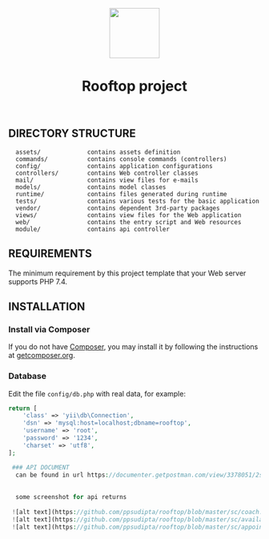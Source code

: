 <p align="center">
    <a href="https://github.com/yiisoft" target="_blank">
        <img src="https://avatars0.githubusercontent.com/u/993323" height="100px">
    </a>
    <h1 align="center">Rooftop project</h1>
    <br>
</p>




DIRECTORY STRUCTURE
-------------------

      assets/             contains assets definition
      commands/           contains console commands (controllers)
      config/             contains application configurations
      controllers/        contains Web controller classes
      mail/               contains view files for e-mails
      models/             contains model classes
      runtime/            contains files generated during runtime
      tests/              contains various tests for the basic application
      vendor/             contains dependent 3rd-party packages
      views/              contains view files for the Web application
      web/                contains the entry script and Web resources
      module/             contains api controller



REQUIREMENTS
------------

The minimum requirement by this project template that your Web server supports PHP 7.4.


INSTALLATION
------------

### Install via Composer

If you do not have [Composer](http://getcomposer.org/), you may install it by following the instructions
at [getcomposer.org](http://getcomposer.org/doc/00-intro.md#installation-nix).


### Database

Edit the file `config/db.php` with real data, for example:

```php
return [
    'class' => 'yii\db\Connection',
    'dsn' => 'mysql:host=localhost;dbname=rooftop',
    'username' => 'root',
    'password' => '1234',
    'charset' => 'utf8',
];

 ### API DOCUMENT
  can be found in url https://documenter.getpostman.com/view/3378051/2s8YRpEW9P
  
  
  some screenshot for api returns
  
 ![alt text](https://github.com/ppsudipta/rooftop/blob/master/sc/coach.png?raw=true)
 ![alt text](https://github.com/ppsudipta/rooftop/blob/master/sc/available.png?raw=true)
 ![alt text](https://github.com/ppsudipta/rooftop/blob/master/sc/appointment.png?raw=true)



